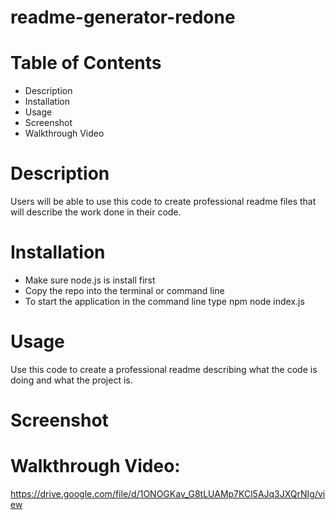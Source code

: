 # readme-generator-redone

# Table of Contents
- Description
- Installation
- Usage
- Screenshot
- Walkthrough Video

# Description
Users will be able to use this code to create professional readme files that will describe the work done in their code.

# Installation
- Make sure node.js is install first
- Copy the repo into the terminal or command line
- To start the application in the command line type npm node index.js 

# Usage
Use this code to create a professional readme describing what the code is doing and what the project is.

# Screenshot


# Walkthrough Video:
https://drive.google.com/file/d/1ONOGKav_G8tLUAMp7KCl5AJq3JXQrNIg/view
    